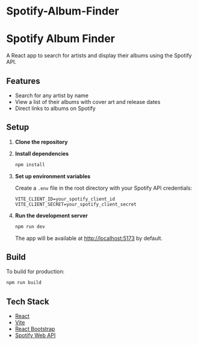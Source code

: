 ﻿# Spotify-Album-Finder
# Spotify Album Finder

A React app to search for artists and display their albums using the Spotify API.

## Features

- Search for any artist by name
- View a list of their albums with cover art and release dates
- Direct links to albums on Spotify

## Setup

1. **Clone the repository**

2. **Install dependencies**

   ```sh
   npm install
   ```

3. **Set up environment variables**

   Create a `.env` file in the root directory with your Spotify API credentials:

   ```
   VITE_CLIENT_ID=your_spotify_client_id
   VITE_CLIENT_SECRET=your_spotify_client_secret
   ```

4. **Run the development server**

   ```sh
   npm run dev
   ```

   The app will be available at [http://localhost:5173](http://localhost:5173) by default.

## Build

To build for production:

```sh
npm run build
```

## Tech Stack

- [React](https://react.dev/)
- [Vite](https://vitejs.dev/)
- [React Bootstrap](https://react-bootstrap.github.io/)
- [Spotify Web API](https://developer.spotify.com/documentation/web-api/)

